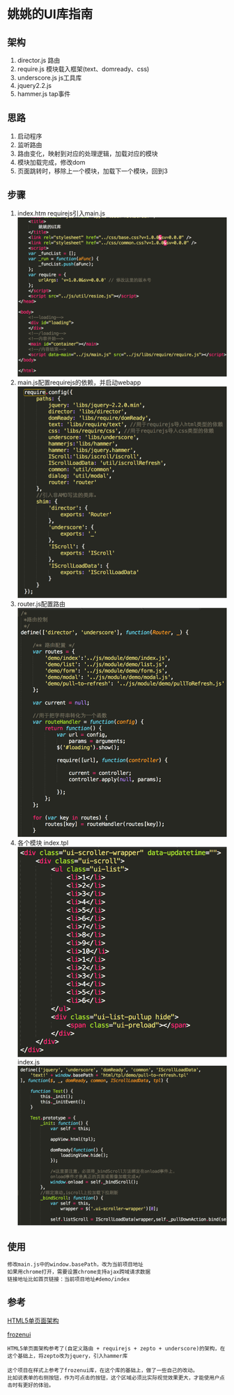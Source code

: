 #  姚姚的UI库指南

##  架构

1.	director.js 路由
2.	require.js	 模块载入框架(text、domready、css)
3.	underscore.js js工具库
4.	jquery2.2.js
5.	hammer.js tap事件

##  思路

1.	启动程序
2.	监听路由
3.	路由变化，映射到对应的处理逻辑，加载对应的模块
4.	模块加载完成，修改dom
5.	页面跳转时，移除上一个模块，加载下一个模块，回到3

##  步骤
1.	index.htm
	requirejs引入main.js
	![1](img/readme/1.png)
2.	main.js配置requirejs的依赖，并启动webapp
	![2](img/readme/2.png)
3.	router.js配置路由
	![3](img/readme/3.png)
4.	各个模块
	index.tpl
	![4](img/readme/4.png)
	index.js
	![5](img/readme/5.png)

##	使用
	修改main.js中的window.basePath，改为当前项目地址
	如果用chrome打开，需要设置chrome支持ajax跨域请求数据
	链接地址比如首页链接：当前项目地址#demo/index

##	参考
[HTML5单页面架构](http://www.07net01.com/2015/07/872662.html)

[frozenui](http://frozenui.github.io/frozenui/demo/index.html)

	HTML5单页面架构参考了(自定义路由 + requirejs + zepto + underscore)的架构，在这个基础上，将zepto改为jquery，引入hammer库
	
	这个项目在样式上参考了frozenui库，在这个库的基础上，做了一些自己的改动。
	比如说表单的右侧按钮，作为可点击的按钮，这个区域必须比实际视觉效果更大，才能使用户点击时有更好的体验。
